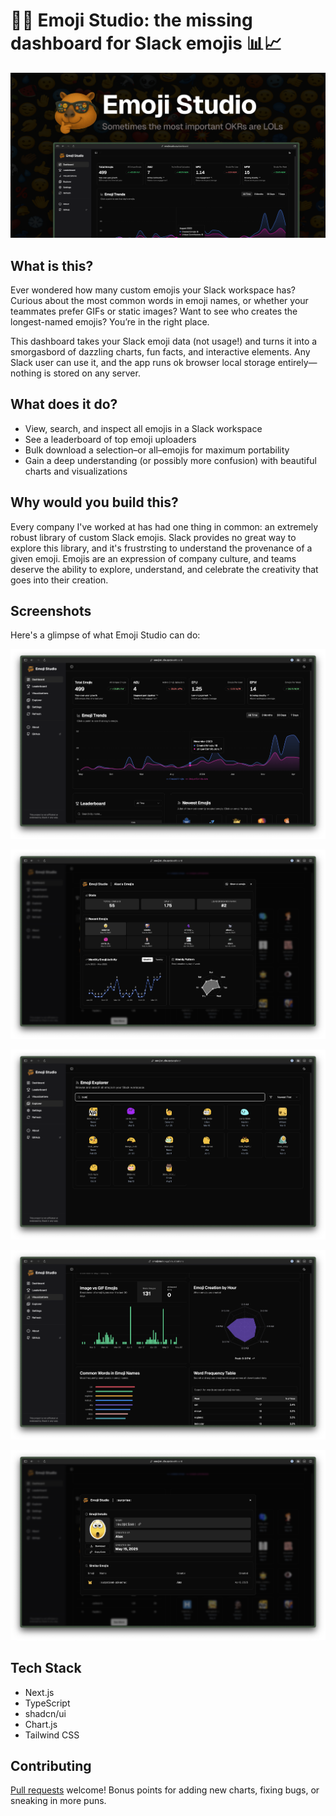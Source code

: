 # 🥳🤠 Emoji Studio: the missing dashboard for Slack emojis 📊📈

![Main Dashboard View](/assets/screenshots/og-image.png "Main Dashboard - Overview of emoji trends and leaderboard")

## What is this?

Ever wondered how many custom emojis your Slack workspace has? Curious about the most common words in emoji names, or whether your teammates prefer GIFs or static images? Want to see who creates the longest-named emojis? You’re in the right place.

This dashboard takes your Slack emoji data (not usage!) and turns it into a smorgasbord of dazzling charts, fun facts, and interactive elements. Any Slack user can use it, and the app runs ok browser local storage entirely—nothing is stored on any server. 


## What does it do?

- View, search, and inspect all emojis in a Slack workspace
- See a leaderboard of top emoji uploaders
- Bulk download a selection–or all–emojis for maximum portability
- Gain a deep understanding (or possibly more confusion) with beautiful charts and visualizations


## Why would you build this?

Every company I've worked at has had one thing in common: an extremely robust library of custom Slack emojis. Slack provides no great way to explore this library, and it's frustrsting to understand the provenance of a given emoji. Emojis are an expression of company culture, and teams deserve the ability to explore, understand, and celebrate the creativity that goes into their creation.

## Screenshots

Here's a glimpse of what Emoji Studio can do:

![Main Dashboard View](/assets/screenshots/main-dashboard-view.png "")

![User Dashboard View](/assets/screenshots/user-dashboard-view.png "User Dashboard - Stats and activity for a specific user")

![Emoji Explorer View](/assets/screenshots/explorer-view.png "Emoji Explorer - Browse and search all emojis")

![Visualizations Page](/assets/screenshots/visualizations-view.png "Visualizations - Various charts showing emoji trends and data")

![Emoji Details Overlay](/assets/screenshots/emoji-details-overlay.png "Emoji Details - Modal showing details for a specific emoji")



## Tech Stack

- Next.js
- TypeScript
- shadcn/ui 
- Chart.js
- Tailwind CSS

## Contributing

[Pull requests](https://github.com/jweingardt12/Emoji-Studio) welcome! Bonus points for adding new charts, fixing bugs, or sneaking in more puns.
